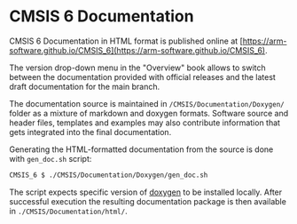 # CMSIS 6 Documentation

CMSIS 6 Documentation in HTML format is published online at [https://arm-software.github.io/CMSIS_6](https://arm-software.github.io/CMSIS_6).

The version drop-down menu in the "Overview" book allows to switch between the documentation provided with official releases and the latest draft documentation for the main branch.

The documentation source is maintained in `/CMSIS/Documentation/Doxygen/` folder as a mixture of markdown and doxygen formats. Software source and header files, templates and examples may also contribute information that gets integrated into the final documentation.

Generating the HTML-formatted documentation from the source is done with `gen_doc.sh` script:

```sh
CMSIS_6 $ ./CMSIS/Documentation/Doxygen/gen_doc.sh
```

The script expects specific version of [doxygen](https://www.doxygen.nl/) to be installed locally. After successful execution the resulting documentation package is then available in `./CMSIS/Documentation/html/`.
